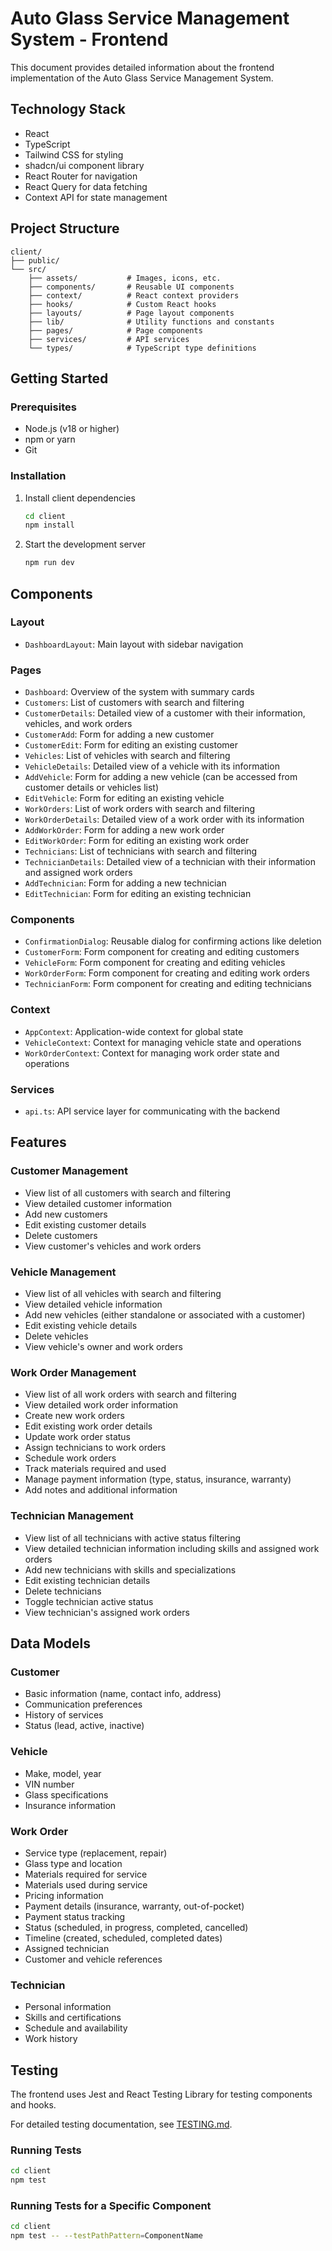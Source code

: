 # Auto Glass Service Management System - Frontend

This document provides detailed information about the frontend implementation of the Auto Glass Service Management System.

## Technology Stack

- React
- TypeScript
- Tailwind CSS for styling
- shadcn/ui component library
- React Router for navigation
- React Query for data fetching
- Context API for state management

## Project Structure

```
client/
├── public/
└── src/
    ├── assets/           # Images, icons, etc.
    ├── components/       # Reusable UI components
    ├── context/          # React context providers
    ├── hooks/            # Custom React hooks
    ├── layouts/          # Page layout components
    ├── lib/              # Utility functions and constants
    ├── pages/            # Page components
    ├── services/         # API services
    └── types/            # TypeScript type definitions
```

## Getting Started

### Prerequisites
- Node.js (v18 or higher)
- npm or yarn
- Git

### Installation

1. Install client dependencies
   ```bash
   cd client
   npm install
   ```

2. Start the development server
   ```bash
   npm run dev
   ```

## Components

### Layout
- `DashboardLayout`: Main layout with sidebar navigation

### Pages
- `Dashboard`: Overview of the system with summary cards
- `Customers`: List of customers with search and filtering
- `CustomerDetails`: Detailed view of a customer with their information, vehicles, and work orders
- `CustomerAdd`: Form for adding a new customer
- `CustomerEdit`: Form for editing an existing customer
- `Vehicles`: List of vehicles with search and filtering
- `VehicleDetails`: Detailed view of a vehicle with its information
- `AddVehicle`: Form for adding a new vehicle (can be accessed from customer details or vehicles list)
- `EditVehicle`: Form for editing an existing vehicle
- `WorkOrders`: List of work orders with search and filtering
- `WorkOrderDetails`: Detailed view of a work order with its information
- `AddWorkOrder`: Form for adding a new work order
- `EditWorkOrder`: Form for editing an existing work order
- `Technicians`: List of technicians with search and filtering
- `TechnicianDetails`: Detailed view of a technician with their information and assigned work orders
- `AddTechnician`: Form for adding a new technician
- `EditTechnician`: Form for editing an existing technician

### Components
- `ConfirmationDialog`: Reusable dialog for confirming actions like deletion
- `CustomerForm`: Form component for creating and editing customers
- `VehicleForm`: Form component for creating and editing vehicles
- `WorkOrderForm`: Form component for creating and editing work orders
- `TechnicianForm`: Form component for creating and editing technicians

### Context
- `AppContext`: Application-wide context for global state
- `VehicleContext`: Context for managing vehicle state and operations
- `WorkOrderContext`: Context for managing work order state and operations

### Services
- `api.ts`: API service layer for communicating with the backend

## Features

### Customer Management
- View list of all customers with search and filtering
- View detailed customer information
- Add new customers
- Edit existing customer details
- Delete customers
- View customer's vehicles and work orders

### Vehicle Management
- View list of all vehicles with search and filtering
- View detailed vehicle information
- Add new vehicles (either standalone or associated with a customer)
- Edit existing vehicle details
- Delete vehicles
- View vehicle's owner and work orders

### Work Order Management
- View list of all work orders with search and filtering
- View detailed work order information
- Create new work orders
- Edit existing work order details
- Update work order status
- Assign technicians to work orders
- Schedule work orders
- Track materials required and used
- Manage payment information (type, status, insurance, warranty)
- Add notes and additional information

### Technician Management
- View list of all technicians with active status filtering
- View detailed technician information including skills and assigned work orders
- Add new technicians with skills and specializations
- Edit existing technician details
- Delete technicians
- Toggle technician active status
- View technician's assigned work orders

## Data Models

### Customer
- Basic information (name, contact info, address)
- Communication preferences
- History of services
- Status (lead, active, inactive)

### Vehicle
- Make, model, year
- VIN number
- Glass specifications
- Insurance information

### Work Order
- Service type (replacement, repair)
- Glass type and location
- Materials required for service
- Materials used during service
- Pricing information
- Payment details (insurance, warranty, out-of-pocket)
- Payment status tracking
- Status (scheduled, in progress, completed, cancelled)
- Timeline (created, scheduled, completed dates)
- Assigned technician
- Customer and vehicle references

### Technician
- Personal information
- Skills and certifications
- Schedule and availability
- Work history

## Testing

The frontend uses Jest and React Testing Library for testing components and hooks.

For detailed testing documentation, see [TESTING.md](./TESTING.md).

### Running Tests

```bash
cd client
npm test
```

### Running Tests for a Specific Component

```bash
cd client
npm test -- --testPathPattern=ComponentName
``` 
